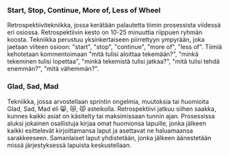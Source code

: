 ### Start, Stop, Continue, More of, Less of Wheel

Retrospektiivitekniikka, jossa kerätään palautetta tiimin prosessista viidessä eri osiossa. Retrospektiivin kesto on 10-25 minuuttia riippuen ryhmän koosta. Tekniikka perustuu yksinkertaiseen piirrettyyn ympyrään, joka jaetaan viiteen osioon: "start", "stop", "continue", "more of", "less of". Tiimiä kehotetaan kommentoimaan "mitä tulisi aloittaa tekemään?", "minkä tekeminen tulisi lopettaa", "minkä tekemistä tulisi jatkaa?", "mitä tulisi tehdä enemmän?", "mitä vähemmän?".

### Glad, Sad, Mad

Tekniikka, jossa arvostellaan sprintin ongelmia, muutoksia tai huomioita Glad, Sad, Mad eli :smile_cat:, :crying_cat_face:, :pouting_cat: asteikolla. Retrospektiivi jatkuu siihen saakka, kunnes kaikki asiat on käsitelty tai maksimissaan tunnin ajan. Prosessissa aluksi jokainen osallistuja kirjaa omat huomionsa lapuille, jonka jälkeen kaikki esittelevät kirjoittamansa laput ja asettavat ne haluamaansa sarakkeeseen. Samanlaiset laput yhdistetään, jonka jälkeen äänestetään missä järjestyksessä lapuista keskustellaan.

